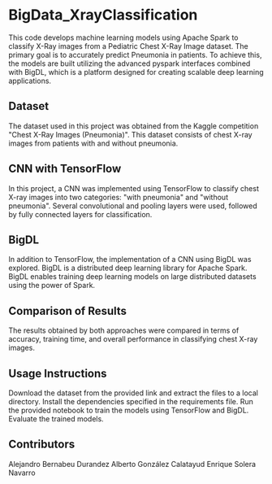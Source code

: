 # BigData_XrayClassification

This code develops machine learning models using Apache Spark to classify X-Ray images from a Pediatric Chest X-Ray Image dataset. The primary goal is to accurately predict Pneumonia in patients. To achieve this, the models are built utilizing the advanced pyspark interfaces combined with BigDL, which is a platform designed for creating scalable deep learning applications.

## Dataset
The dataset used in this project was obtained from the Kaggle competition "Chest X-Ray Images (Pneumonia)". This dataset consists of chest X-ray images from patients with and without pneumonia.

## CNN with TensorFlow
In this project, a CNN was implemented using TensorFlow to classify chest X-ray images into two categories: "with pneumonia" and "without pneumonia". Several convolutional and pooling layers were used, followed by fully connected layers for classification.

## BigDL
In addition to TensorFlow, the implementation of a CNN using BigDL was explored. BigDL is a distributed deep learning library for Apache Spark. BigDL enables training deep learning models on large distributed datasets using the power of Spark.

## Comparison of Results
The results obtained by both approaches were compared in terms of accuracy, training time, and overall performance in classifying chest X-ray images.

## Usage Instructions
Download the dataset from the provided link and extract the files to a local directory.
Install the dependencies specified in the requirements file.
Run the provided notebook to train the models using TensorFlow and BigDL.
Evaluate the trained models.

## Contributors
Alejandro Bernabeu Durandez
Alberto González Calatayud
Enrique Solera Navarro

